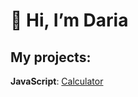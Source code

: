 # 👋 Hi, I’m Daria

## My projects:

**JavaScript**: [Calculator](https://github.com/sadaskeanu/UI_Calculator_JS)




<!---
sadaskeanu/sadaskeanu is a ✨ special ✨ repository because its `README.md` (this file) appears on your GitHub profile.
You can click the Preview link to take a look at your changes.
--->
